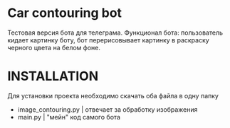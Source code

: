 # Car contouring bot
Тестовая версия бота для телеграма. Функционал бота: пользователь кидает картинку боту, бот перерисовывает картинку в раскраску черного цвета на белом фоне.

# INSTALLATION
Для установки проекта необходимо скачать оба файла в одну папку

* image_contouring.py | отвечает за обработку изображения
* main.py | "мейн" код самого бота
